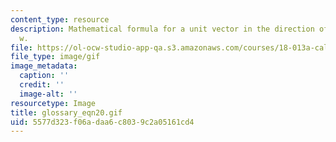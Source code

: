 ```yaml
---
content_type: resource
description: Mathematical formula for a unit vector in the direction of the vector
  w.
file: https://ol-ocw-studio-app-qa.s3.amazonaws.com/courses/18-013a-calculus-with-applications-spring-2005/5577d323f06adaa6c8039c2a05161cd4_glossary_eqn20.gif
file_type: image/gif
image_metadata:
  caption: ''
  credit: ''
  image-alt: ''
resourcetype: Image
title: glossary_eqn20.gif
uid: 5577d323-f06a-daa6-c803-9c2a05161cd4
---
```

